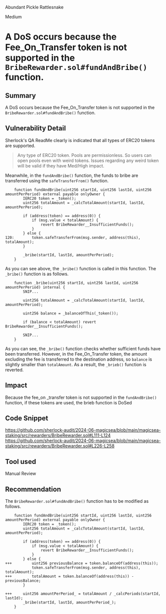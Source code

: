 Abundant Pickle Rattlesnake

Medium

# A DoS occurs because the Fee_On_Transfer token is not supported in the `BribeRewarder.sol#fundAndBribe()` function.

## Summary
A DoS occurs because the Fee_On_Transfer token is not supported in the `BribeRewarder.sol#fundAndBribe()` function.
## Vulnerability Detail
Sherlock's QA ReadMe clearly is indicated that all types of ERC20 tokens are supported.
>Any type of ERC20 token. Pools are permissionless. So users can open pools even with weird tokens. Issues regarding any weird token will be valid if they have Med/High impact.

Meanwhile, in the `fundAndBribe()` function, the funds to bribe are transferred using the `safeTransferFrom()` function.
```solidity
    function fundAndBribe(uint256 startId, uint256 lastId, uint256 amountPerPeriod) external payable onlyOwner {
        IERC20 token = _token();
        uint256 totalAmount = _calcTotalAmount(startId, lastId, amountPerPeriod);

        if (address(token) == address(0)) {
            if (msg.value < totalAmount) {
                revert BribeRewarder__InsufficientFunds();
            }
        } else {
120:        token.safeTransferFrom(msg.sender, address(this), totalAmount);
        }

        _bribe(startId, lastId, amountPerPeriod);
    }
```
As you can see above, the `_bribe()` function is called in this function.
The `_bribe()` function is as follows.
```solidity
    function _bribe(uint256 startId, uint256 lastId, uint256 amountPerPeriod) internal {
        SNIP...

        uint256 totalAmount = _calcTotalAmount(startId, lastId, amountPerPeriod);

        uint256 balance = _balanceOfThis(_token());

        if (balance < totalAmount) revert BribeRewarder__InsufficientFunds();

        SNIP...
    }
```
As you can see, the `_bribe()` function checks whether sufficient funds have been transferred.
However, in the Fee_On_Transfer token, the amount excluding the fee is transferred to the destination address, so `balance` is slightly smaller than `totalAmount`.
As a result, the `_brieb()` function is reverted.
## Impact
Because the fee_on _transfer token is not supported in the `fundAndBribe()` function, if these tokens are used, the brieb function is DoSed
## Code Snippet
https://github.com/sherlock-audit/2024-06-magicsea/blob/main/magicsea-staking/src/rewarders/BribeRewarder.sol#L111-L124
https://github.com/sherlock-audit/2024-06-magicsea/blob/main/magicsea-staking/src/rewarders/BribeRewarder.sol#L226-L258
## Tool used

Manual Review

## Recommendation
The `BribeRewarder.sol#fundAndBribe()` function has to be modified as follows.
```solidity
    function fundAndBribe(uint256 startId, uint256 lastId, uint256 amountPerPeriod) external payable onlyOwner {
        IERC20 token = _token();
        uint256 totalAmount = _calcTotalAmount(startId, lastId, amountPerPeriod);

        if (address(token) == address(0)) {
            if (msg.value < totalAmount) {
                revert BribeRewarder__InsufficientFunds();
            }
        } else {
+++         uint256 previousBalance = token.balanceOf(address(this));
            token.safeTransferFrom(msg.sender, address(this), totalAmount);
+++         totalAmount = token.balanceOf(address(this)) - previousBalance;
        }

+++     uint256 amountPerPeriod_ = totalAmount / _calcPeriods(startId, lastId);
        _bribe(startId, lastId, amountPerPeriod_);
    }
```